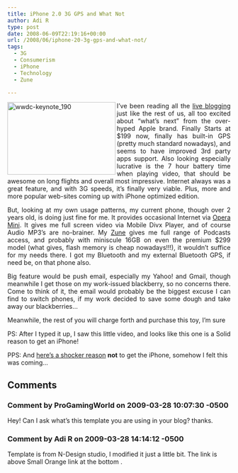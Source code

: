 ```yaml
---
title: iPhone 2.0 3G GPS and What Not
author: Adi R
type: post
date: 2008-06-09T22:19:16+00:00
url: /2008/06/iphone-20-3g-gps-and-what-not/
tags:
  - 3G
  - Consumerism
  - iPhone
  - Technology
  - Zune

---
```

<p align="justify">
  <a href="https://i0.wp.com/www.adir1.com//uploads/2008/06/wwdckeynote-190.jpg" target="_blank"><img style="border-width: 0px" title="wwdc-keynote_190" src="https://i1.wp.com/www.adir1.com//uploads/2008/06/wwdckeynote-190-thumb.jpg?resize=244%2C164" border="0" alt="wwdc-keynote_190" width="244" height="164" align="left" data-recalc-dims="1" /></a> I’ve been reading all the <a href="http://www.engadget.com/2008/06/09/steve-jobs-keynote-live-from-wwdc-2008/" target="_blank">live blogging</a> just like the rest of us, all too excited about “what’s next” from the over-hyped Apple brand. Finally Starts at $199 now, finally has built-in GPS (pretty much standard nowadays), and seems to have improved 3rd party apps support. Also looking especially lucrative is the 7 hour battery time when playing video, that should be awesome on long flights and overall most impressive. Internet always was a great feature, and with 3G speeds, it’s finally very viable. Plus, more and more popular web-sites coming up with iPhone optimized edition.
</p>

<p align="justify">
  But, looking at my own usage patterns, my current phone, though over 2 years old, is doing just fine for me. It provides occasional Internet via <a href="http://mini.opera.com" target="_blank">Opera Mini</a>. It gives me full screen video via Mobile Divx Player, and of course Audio MP3’s are no-brainer. My <a href="http://www.zune.net" target="_blank">Zune</a> gives me full range of Podcasts access, and probably with miniscule 16GB on even the premium $299 model (what gives, flash memory is cheap nowadays!!!), it wouldn’t suffice for my needs there. I got my Bluetooth and my external Bluetooth GPS, if need be, on that phone also.
</p>

<p align="justify">
  Big feature would be push email, especially my Yahoo! and Gmail, though meanwhile I get those on my work-issued blackberry, so no concerns there. Come to think of it, the email would probably be the biggest excuse I can find to switch phones, if my work decided to save some dough and take away our blackberries…
</p>

Meanwhile, the rest of you will charge forth and purchase this toy, I’m sure

<p align="justify">
  PS: After I typed it up, I saw this little video, and looks like this one is a Solid reason to get an iPhone!
</p>



PPS: And [here&#8217;s a shocker reason][1] **not** to get the iPhone, somehow I felt this was coming&#8230;

 [1]: http://bits.blogs.nytimes.com/2008/06/09/the-cost-of-the-199-iphone-10-more-per-month-for-data/

## Comments

### Comment by ProGamingWorld on 2009-03-28 10:07:30 -0500
Hey! Can I ask what&#8217;s this template you are using in your blog? thanks.

### Comment by Adi R on 2009-03-28 14:14:12 -0500
Template is from N-Design studio, I modified it just a little bit. The link is above Small Orange link at the bottom .